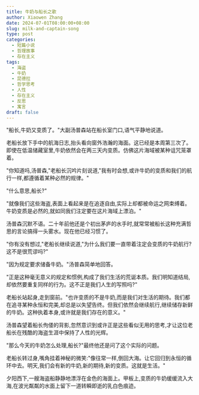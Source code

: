 ```yaml
---
title: 牛奶与船长之歌
author: Xiaowen Zhang
date: 2024-07-01T08:00:00+08:00
slug: milk-and-captain-song
type: post
categories:
  - 短篇小说
  - 哲理故事
  - 存在主义
tags:
  - 海盗
  - 牛奶
  - 昆德拉
  - 哲学思考
  - 人性
  - 存在主义
  - 反思
  - 寓言
draft: false
---
```


"船长,牛奶又变质了。"大副汤普森站在船长室门口,语气平静地说道。

老船长放下手中的航海日志,抬头看向窗外浩瀚的海面。这已经是本周第三次了。即使在低温储藏室里,牛奶依然会在两三天内变质。仿佛这片海域被某种诅咒笼罩着。

"你知道吗,汤普森,"老船长沉吟片刻说道,"我有时会想,或许牛奶的变质和我们的航行一样,都遵循着某种必然的规律。"

"什么意思,船长?" 

"就像我们这些海盗,表面上看起来是在追逐自由,实际上却都被命运之网束缚着。牛奶变质是必然的,就如同我们注定要在这片海域上漂泊。"

汤普森沉默不语。二十年前他还是个初出茅庐的水手时,就常常被船长这种充满哲思的言论搞得一头雾水。现在他已经习惯了。

"你有没有想过,"老船长继续说道,"为什么我们要一直带着注定会变质的牛奶航行?这不是很荒谬吗?"

"因为规定要求储备牛奶。"汤普森简单地回答。

"正是这种毫无意义的规定和惯例,构成了我们生活的荒诞本质。我们明知道结局,却依然要重复同样的行为。这不正是我们人生的写照吗?"

老船长站起身,走到窗前。"也许变质的不是牛奶,而是我们对生活的期待。我们都在追寻某种永恒和完美,却总是以失望告终。但我们依然会继续航行,继续储存新鲜的牛奶。这种执着本身,或许就是我们存在的意义。"

汤普森望着船长佝偻的背影,忽然意识到或许正是这些看似无用的思考,才让这位老船长在残酷的海盗生涯中保持了人性的光辉。

"那么今天的牛奶怎么处理,船长?"最终他还是问了这个实际的问题。

老船长转过身,嘴角挂着神秘的微笑:"像往常一样,倒回大海。让它回归到永恒的循环中去。明天,我们会有新的牛奶,新的期待,新的变质。这就是生活。"

夕阳西下,一艘海盗船静静地漂浮在金色的海面上。甲板上,变质的牛奶缓缓流入大海,在波光粼粼的水面上留下一道转瞬即逝的乳白色痕迹。